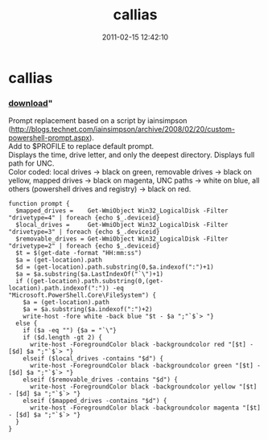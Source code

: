 ﻿---
pid:            2505
parent:         0
children:       
poster:         callias
title:          callias
date:           2011-02-15 12:42:10
format:         posh
---

# callias

### [download](2505.ps1)"

Prompt replacement based on a script by iainsimpson (http://blogs.technet.com/iainsimpson/archive/2008/02/20/custom-powershell-prompt.aspx).  
Add to $PROFILE to replace default prompt.  
Displays the time, drive letter, and only the deepest directory.  Displays full path for UNC.  
Color coded: local drives -> black on green,  removable drives -> black on yellow,  mapped drives -> black on magenta,  UNC paths -> white on blue,  all others (powershell drives and registry) -> black on red.

```posh
function prompt {
  $mapped_drives =    Get-WmiObject Win32_LogicalDisk -Filter "drivetype=4" | foreach {echo $_.deviceid}
  $local_drives =     Get-WmiObject Win32_LogicalDisk -Filter "drivetype=3" | foreach {echo $_.deviceid}
  $removable_drives = Get-WmiObject Win32_LogicalDisk -Filter "drivetype=2" | foreach {echo $_.deviceid}
  $t = $(get-date -format "HH:mm:ss")
  $a = (get-location).path
  $d = (get-location).path.substring(0,$a.indexof(":")+1)
  $a = $a.substring($a.LastIndexOf("`\")+1)
  if ((get-location).path.substring(0,(get-location).path.indexof(":")) -eq "Microsoft.PowerShell.Core\FileSystem") {
    $a = (get-location).path
	$a = $a.substring($a.indexof(":")+2)
    write-host -fore white -back blue "$t - $a ";"`$`> "}
  else {
    if ($a -eq "") {$a = "`\"}
    if ($d.length -gt 2) {
      write-host -ForegroundColor black -backgroundcolor red "[$t] - [$d] $a ";"`$`> "}
	elseif ($local_drives -contains "$d") {
      write-host -ForegroundColor black -backgroundcolor green "[$t] - [$d] $a ";"`$`> "}
	elseif ($removable_drives -contains "$d") {
      write-host -ForegroundColor black -backgroundcolor yellow "[$t] - [$d] $a ";"`$`> "}
	elseif ($mapped_drives -contains "$d") {
	  write-host -ForegroundColor black -backgroundcolor magenta "[$t] - [$d] $a ";"`$`> "}
  }
}
```
